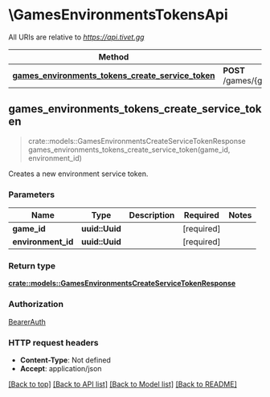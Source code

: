 # \GamesEnvironmentsTokensApi

All URIs are relative to *https://api.tivet.gg*

Method | HTTP request | Description
------------- | ------------- | -------------
[**games_environments_tokens_create_service_token**](GamesEnvironmentsTokensApi.md#games_environments_tokens_create_service_token) | **POST** /games/{game_id}/environments/{environment_id}/tokens/service | 



## games_environments_tokens_create_service_token

> crate::models::GamesEnvironmentsCreateServiceTokenResponse games_environments_tokens_create_service_token(game_id, environment_id)


Creates a new environment service token.

### Parameters


Name | Type | Description  | Required | Notes
------------- | ------------- | ------------- | ------------- | -------------
**game_id** | **uuid::Uuid** |  | [required] |
**environment_id** | **uuid::Uuid** |  | [required] |

### Return type

[**crate::models::GamesEnvironmentsCreateServiceTokenResponse**](GamesEnvironmentsCreateServiceTokenResponse.md)

### Authorization

[BearerAuth](../README.md#BearerAuth)

### HTTP request headers

- **Content-Type**: Not defined
- **Accept**: application/json

[[Back to top]](#) [[Back to API list]](../README.md#documentation-for-api-endpoints) [[Back to Model list]](../README.md#documentation-for-models) [[Back to README]](../README.md)

